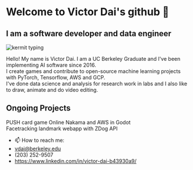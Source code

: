 # Welcome to Victor Dai's github 👋
## I am a software developer and data engineer
 <img src="https://media4.giphy.com/media/XIqCQx02E1U9W/200.gif" alt = "kermit typing"> 
 
Hello! My name is Victor Dai. I am a UC Berkeley Graduate and I've been implementing AI software since 2016. <br>
I create games and contribute to open-source machine learning projects with PyTorch, Tensorflow, AWS and GCP. <br>
I've done data science and analysis for research work in labs and I also like to draw, animate and do video editing.<br>
 
## Ongoing Projects
PUSH card game Online Nakama and AWS in Godot <br>
Facetracking landmark webapp with ZDog API <br>

- 📫 How to reach me:
- vdai@berkeley.edu
- (203) 252-9507
- https://www.linkedin.com/in/victor-dai-b43930a9/
